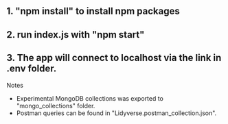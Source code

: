 ## 1. "npm install" to install npm packages
## 2. run index.js with "npm start" 
## 3. The app will connect to localhost via the link in .env folder.

Notes
- Experimental MongoDB collections was exported to  "mongo_collections" folder.
- Postman queries can be found in "Lidyverse.postman_collection.json".
 
